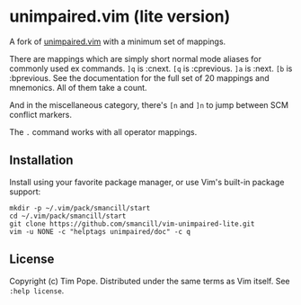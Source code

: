 # unimpaired.vim (lite version)

A fork of [unimpaired.vim](https://github.com/tpope/vim-unimpaired)
with a minimum set of mappings.

There are mappings which are simply short normal mode aliases for
commonly used ex commands. `]q` is :cnext. `[q` is :cprevious. `]a` is
:next.  `[b` is :bprevious.  See the documentation for the full set of
20 mappings and mnemonics.  All of them take a count.

And in the miscellaneous category, there's `[n` and `]n` to jump between
SCM conflict markers.

The `.` command works with all operator mappings.

## Installation

Install using your favorite package manager, or use Vim's built-in package
support:

    mkdir -p ~/.vim/pack/smancill/start
    cd ~/.vim/pack/smancill/start
    git clone https://github.com/smancill/vim-unimpaired-lite.git
    vim -u NONE -c "helptags unimpaired/doc" -c q

## License

Copyright (c) Tim Pope.  Distributed under the same terms as Vim itself.
See `:help license`.
